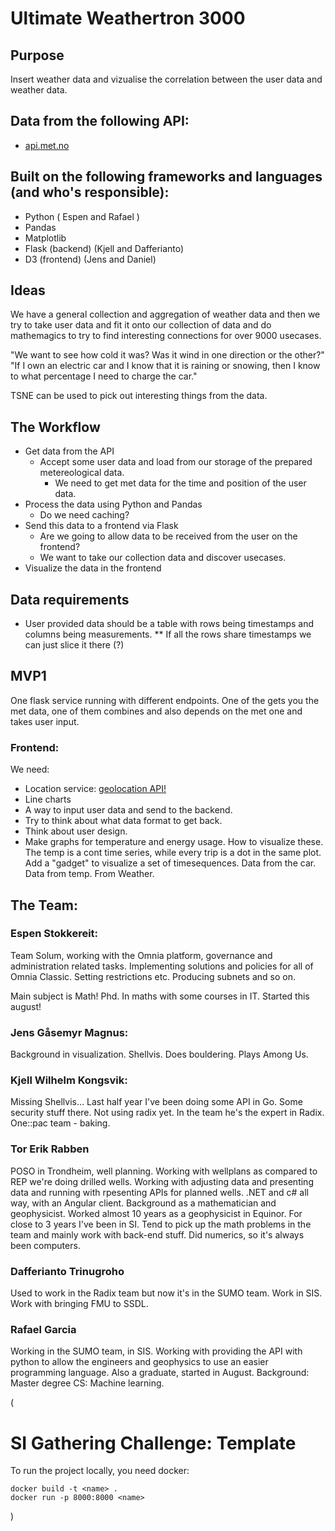 # Ultimate Weathertron 3000

## Purpose
Insert weather data and vizualise the correlation between the user data and weather data.

## Data from the following API:
* [api.met.no](https://api.met.no/)

## Built on the following frameworks and languages (and who's responsible):
* Python ( Espen and Rafael )
* Pandas
* Matplotlib
* Flask (backend) (Kjell and Dafferianto)
* D3 (frontend) (Jens and Daniel)

## Ideas
We have a general collection and aggregation of weather data and then we try to take user data and fit it onto our collection of data and do mathemagics to try to find interesting connections for over 9000 usecases. 

"We want to see how cold it was? Was it wind in one direction or the other?"
"If I own an electric car and I know that it is raining or snowing, then I know to what percentage I need to charge the car."

TSNE can be used to pick out interesting things from the data.

## The Workflow
* Get data from the API
  * Accept some user data and load from our storage of the prepared metereological data.
    * We need to get met data for the time and position of the user data.
* Process the data using Python and Pandas
  * Do we need caching?
* Send this data to a frontend via Flask
  * Are we going to allow data to be received from the user on the frontend?
  * We want to take our collection data and discover usecases. 
* Visualize the data in the frontend

## Data requirements
* User provided data should be a table with rows being timestamps and columns being measurements.
  ** If all the rows share timestamps we can just slice it there (?)
  
## MVP1
One flask service running with different endpoints. One of the gets you the met data, one of them combines and also depends on the met one and takes user input.

### Frontend:
We need:
* Location service: [geolocation API!](https://developer.mozilla.org/en-US/docs/Web/API/Geolocation_API)
* Line charts
* A way to input user data and send to the backend.
* Try to think about what data format to get back.
* Think about user design.
* Make graphs for temperature and energy usage.
	How to visualize these.
	The temp is a cont time series, while every trip is a dot in the same plot.
	Add a "gadget" to visualize a set of timesequences. Data from the car. Data from temp. From Weather.
	

## The Team:
### Espen Stokkereit:
Team Solum, working with the Omnia platform, governance and administration related tasks. Implementing solutions and policies for all of Omnia Classic. Setting restrictions etc. Producing subnets and so on.

Main subject is Math! Phd. In maths with some courses in IT. Started this august! 
	
### Jens Gåsemyr Magnus:
Background in visualization. Shellvis.  Does bouldering. Plays Among Us. 
	
### Kjell Wilhelm Kongsvik:
Missing Shellvis… Last half year I've been doing some API in Go. Some security stuff there. Not using radix yet. In the team he's the expert in Radix. One::pac team - baking. 
	
### Tor Erik Rabben
POSO in Trondheim, well planning.
Working with wellplans as compared to REP we're doing drilled wells. Working with adjusting data and presenting data and running with rpesenting APIs for planned wells. .NET and c# all way, with an Angular client. 
Background as a mathematician and geophysicist. Worked almost 10 years as a geophysicist in Equinor. For close to 3 years I've been in SI. Tend to pick up the math problems in the team and mainly work with back-end stuff. Did numerics, so it's always been computers. 
	
### Dafferianto Trinugroho
Used to work in the Radix team but now it's in the SUMO team.
Work in SIS. Work with bringing FMU to SSDL. 
	
### Rafael Garcia
Working in the SUMO team, in SIS. Working with providing the API with python to allow the engineers and geophysics to use an easier programming language.
Also a graduate, started in August. 
Background: Master degree CS: Machine learning.

(
# SI Gathering Challenge: Template

To run the project locally, you need docker:

```
docker build -t <name> .
docker run -p 8000:8000 <name>
```
)
